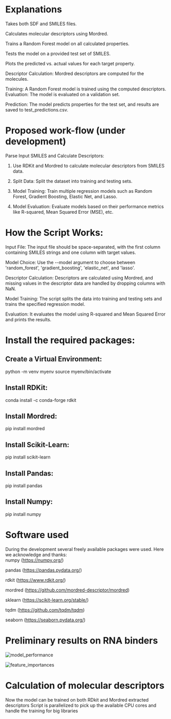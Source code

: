 # Explanations
Takes both SDF and SMILES files.

Calculates molecular descriptors using Mordred.

Trains a Random Forest model on all calculated properties.

Tests the model on a provided test set of SMILES.

Plots the predicted vs. actual values for each target property.

Descriptor Calculation: Mordred descriptors are computed for the molecules.

Training: A Random Forest model is trained using the computed descriptors.
Evaluation: The model is evaluated on a validation set.

Prediction: The model predicts properties for the test set, and results are saved to test_predictions.csv.

# Proposed work-flow (under development)
Parse Input SMILES and Calculate Descriptors:
1. Use RDKit and Mordred to calculate molecular descriptors from SMILES data.
2. Split Data:
Split the dataset into training and testing sets.

3. Model Training:
Train multiple regression models such as Random Forest, Gradient Boosting, Elastic Net, and Lasso.

4. Model Evaluation:
Evaluate models based on their performance metrics like R-squared, Mean Squared Error (MSE), etc.

# How the Script Works:
Input File: The input file should be space-separated, with the first column containing SMILES strings and one column with target values.

Model Choice: Use the --model argument to choose between 'random_forest', 'gradient_boosting', 'elastic_net', and 'lasso'.

Descriptor Calculation: Descriptors are calculated using Mordred, and missing values in the descriptor data are handled by dropping columns with NaN.

Model Training: The script splits the data into training and testing sets and trains the specified regression model.

Evaluation: It evaluates the model using R-squared and Mean Squared Error and prints the results.

# Install the required packages:
## Create a Virtual Environment:

python -m venv myenv
source myenv/bin/activate
## Install RDKit:
conda install -c conda-forge rdkit
## Install Mordred:
pip install mordred
## Install Scikit-Learn:
pip install scikit-learn
## Install Pandas:
pip install pandas
## Install Numpy:
pip install numpy

# Software used
During the development several freely available packages were used. Here we acknowledge and thanks:\
numpy (https://numpy.org/)

pandas (https://pandas.pydata.org/)

rdkit (https://www.rdkit.org/)

mordred (https://github.com/mordred-descriptor/mordred)

sklearn (https://scikit-learn.org/stable/)

tqdm (https://github.com/tqdm/tqdm)

seaborn (https://seaborn.pydata.org/)

# Preliminary results on RNA binders
![model_performance](https://github.com/user-attachments/assets/58018f87-8e27-4687-8ef7-0909339c6348)


![feature_importances](https://github.com/user-attachments/assets/8733e384-825c-4c6f-ad81-3b4f7039fac4)

# Calculation of molecular descriptors
Now the model can be trained on both RDkit and Mordred extracted descriptors
Script is parallelized to pick up the available CPU cores and handle the training for big libraries








